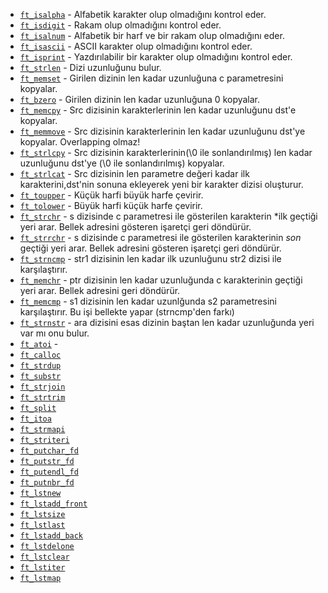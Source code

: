 * [`ft_isalpha`](ft_isalpha.c)			- Alfabetik karakter olup olmadığını kontrol eder.
* [`ft_isdigit`](ft_isdigit.c)			- Rakam olup olmadığını kontrol eder.
* [`ft_isalnum`](ft_isalnum.c)		  - Alfabetik bir harf ve bir rakam olup olmadığını eder.
* [`ft_isascii`](ft_isascii.c)			- ASCII karakter olup olmadığını kontrol eder.
* [`ft_isprint`](ft_isprint.c)			- Yazdırılabilir bir karakter olup olmadığını kontrol eder.
* [`ft_strlen`](ft_strlen.c)			  - Dizi uzunluğunu bulur.
* [`ft_memset`](ft_memset.c)		    - Girilen dizinin len kadar uzunluğuna c parametresini kopyalar.
* [`ft_bzero`](ft_bzero.c)		      - Girilen dizinin len kadar uzunluğuna 0 kopyalar.
* [`ft_memcpy`](ft_memcpy.c)		    - Src dizisinin karakterlerinin len kadar uzunluğunu dst'e kopyalar.
* [`ft_memmove`](ft_memmove.c)	    - Src dizisinin karakterlerinin len kadar uzunluğunu dst'ye kopyalar. Overlapping olmaz!  
* [`ft_strlcpy`](ft_strlcpy.c)			- Src dizisinin karakterlerinin(\0 ile sonlandırılmış) len kadar uzunluğunu dst'ye (\0 ile sonlandırılmış) kopyalar. 
* [`ft_strlcat`](ft_strlcat.c)			- Src dizisinin len parametre değeri kadar ilk karakterini,dst'nin sonuna ekleyerek yeni bir karakter dizisi oluşturur.
* [`ft_toupper`](ft_toupper.c)			- Küçük harfi büyük harfe çevirir.
* [`ft_tolower`](ft_tolower.c)			- Büyük harfi küçük harfe çevirir.   
* [`ft_strchr`](ft_strchr.c)			  - s dizisinde c parametresi ile gösterilen karakterin *ilk geçtiği yeri arar. Bellek adresini gösteren işaretçi geri döndürür.
* [`ft_strrchr`](ft_strrchr.c)			- s dizisinde c parametresi ile gösterilen karakterinin *son* geçtiği yeri arar. Bellek adresini gösteren işaretçi geri döndürür.    
* [`ft_strncmp`](ft_strncmp.c) 			- str1 dizisinin len kadar ilk uzunluğunu str2 dizisi ile karşılaştırır.    
* [`ft_memchr`](ft_memchr.c)		    - ptr dizisinin len kadar uzunluğunda c karakterinin geçtiği yeri arar. Bellek adresini geri döndürür.
* [`ft_memcmp`](ft_memcmp.c)		    - s1 dizisinin len kadar uzunlğunda s2 parametresini karşılaştırır. Bu işi bellekte yapar (strncmp'den farkı)
* [`ft_strnstr`](ft_strnstr.c)			- ara dizisini esas dizinin baştan len kadar uzunluğunda yeri var mı onu bulur.
* [`ft_atoi`](ft_atoi.c)		        -
* [`ft_calloc`](ft_calloc.c)	          
* [`ft_strdup`](ft_strdup.c)		
* [`ft_substr`](ft_substr.c)			    
* [`ft_strjoin`](ft_strjoin.c)			  
* [`ft_strtrim`](ft_strtrim.c)	
* [`ft_split`](ft_split.c)				
* [`ft_itoa`](ft_itoa.c)		
* [`ft_strmapi`](ft_strmapi.c)			   
* [`ft_striteri`](ft_striteri.c)		 
* [`ft_putchar_fd`](ft_putchar_fd.c)
* [`ft_putstr_fd`](ft_putstr_fd.c)	
* [`ft_putendl_fd`](ft_putendl_fd.c)
* [`ft_putnbr_fd`](ft_putnbr_fd.c)		
* [`ft_lstnew`](ft_lstnew.c)		
* [`ft_lstadd_front`](ft_lstadd_front.c)  
* [`ft_lstsize`](ft_lstsize.c)		
* [`ft_lstlast`](ft_lstlast.c)		
* [`ft_lstadd_back`](ft_lstadd_back.c)	  
* [`ft_lstdelone`](ft_lstdelone.c)		
* [`ft_lstclear`](ft_lstclear.c)			
* [`ft_lstiter`](ft_lstiter.c)		
* [`ft_lstmap`](ft_lstmap.c)
